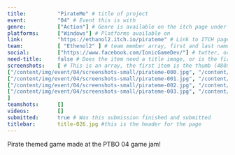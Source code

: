 ```yaml
---
title:          "PirateMe" # title of project
event:          "04" # Event this is with
genre:          ["Action"] # Genre is available on the itch page under more information
platforms:      ["Windows"] # Platforms available on
link:           "https://ethanol2.itch.io/pirateme" # Link to ITCH page
team:           [ "Ethenol2" ] # team member array, first and last name only, will auto match against previous entries eventually
social:         ["https://www.facebook.com/IonicGameDev/"] # twtter, or facebook social link for team member. This can be an array to match the team array
need-title:     false # Does the item need a title image, or is the first image in the screenshots it
screenshots:    [ # This is an array, the first item is the thumb (480x270), and the second is the screenshot (1920x1080)
["/content/img/event/04/screenshots-small/pirateme-000.jpg", "/content/img/event/04/screenshots/pirateme-000.jpg"],
["/content/img/event/04/screenshots-small/pirateme-001.jpg", "/content/img/event/04/screenshots/pirateme-001.jpg"],
["/content/img/event/04/screenshots-small/pirateme-002.jpg", "/content/img/event/04/screenshots/pirateme-002.jpg"],
["/content/img/event/04/screenshots-small/pirateme-003.jpg", "/content/img/event/04/screenshots/pirateme-003.jpg"]
]
teamshots:      []
videos:         []
submitted:      true # Was this submission finished and submitted
titlebar:       title-026.jpg #this is the header for the page
---
```

Pirate themed game made at the PTBO 04 game jam!
